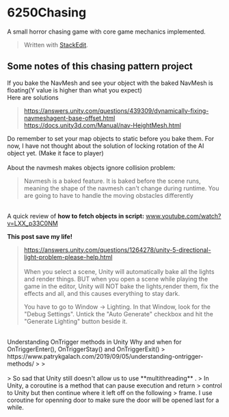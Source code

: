 # 6250Chasing
A small horror chasing game with core game mechanics implemented. 



> Written with [StackEdit](https://stackedit.io/).
## Some notes of this chasing pattern project

 If you bake the NavMesh and see your object with the baked NavMesh is floating(Y value is higher than what you expect)
 <br> Here are solutions<br> 
> https://answers.unity.com/questions/439309/dynamically-fixing-navmeshagent-base-offset.html<br>
> https://docs.unity3d.com/Manual/nav-HeightMesh.html 

Do remember to set your map objects to static before you bake them.  For now, I have not thought about the solution of locking rotation of the AI object yet. (Make it face to player)<br><br>
About the navmesh makes objects ignore collision problem:<br>
>Navmesh is a baked feature. It is baked before the scene runs, meaning the shape of the navmesh can't change during runtime. You are going to have to handle the moving obstacles differently

 <br>A quick review of **how to fetch objects in script:** www.youtube.com/watch?v=LXX_p33C0NM

**This post save my life!** 
>https://answers.unity.com/questions/1264278/unity-5-directional-light-problem-please-help.html
 <br><br>
> When you select a scene, Unity will automatically bake all the lights
> and render things. BUT when you open a scene while playing the game in
> the editor, Unity will NOT bake the lights,render them, fix the
> effects and all, and this causes everything to stay dark.
> 
> You have to go to Window -> Lighting. In that Window, look for the
> "Debug Settings". Untick the "Auto Generate" checkbox and hit the
> "Generate Lighting" button beside it.


<br>
Understanding OnTrigger methods in Unity Why and when for OnTriggerEnter(), OnTriggerStay() and OnTriggerExit()
> https://www.patrykgalach.com/2019/09/05/understanding-ontrigger-methods/ 
> 
> <br><br>
> So sad that Unity still doesn't allow us to use **multithreading** .
> In Unity, a coroutine is a method that can pause execution and return
> control to Unity but then continue where it left off on the following
> frame. I use coroutine for openning door to make sure the door will be opened last for a while. 
